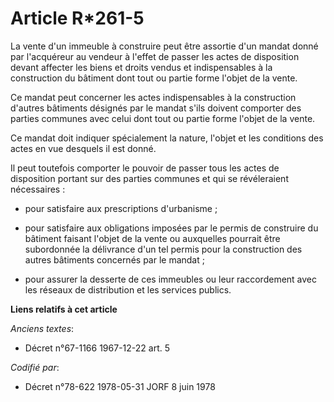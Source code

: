 # Article R*261-5

La vente d'un immeuble à construire peut être assortie d'un mandat donné par l'acquéreur au vendeur à l'effet de passer les
actes de disposition devant affecter les biens et droits vendus et indispensables à la construction du bâtiment dont tout ou
partie forme l'objet de la vente.

Ce mandat peut concerner les actes indispensables à la construction d'autres bâtiments désignés par le mandat s'ils doivent
comporter des parties communes avec celui dont tout ou partie forme l'objet de la vente.

Ce mandat doit indiquer spécialement la nature, l'objet et les conditions des actes en vue desquels il est donné.

Il peut toutefois comporter le pouvoir de passer tous les actes de disposition portant sur des parties communes et qui se
révéleraient nécessaires :

- pour satisfaire aux prescriptions d'urbanisme ;

- pour satisfaire aux obligations imposées par le permis de construire du bâtiment faisant l'objet de la vente ou auxquelles
pourrait être subordonnée la délivrance d'un tel permis pour la construction des autres bâtiments concernés par le mandat ;

- pour assurer la desserte de ces immeubles ou leur raccordement avec les réseaux de distribution et les services publics.

**Liens relatifs à cet article**

_Anciens textes_:

  - Décret n°67-1166 1967-12-22 art. 5

_Codifié par_:

  - Décret n°78-622 1978-05-31 JORF 8 juin 1978
